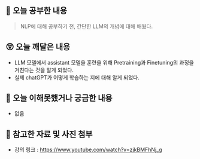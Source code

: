 ## 📝 오늘 공부한 내용
> NLP에 대해 공부하기 전, 간단한 LLM의 개념에 대해 배웠다.

## 😲 오늘 깨달은 내용
- LLM 모델에서 assistant 모델을 훈련을 위해 Pretraining과 Finetuning의 과정을 거친다는 것을 알게 되었다.
- 실제 chatGPT가 어떻게 학습하는 지에 대해 알게 되었다.

## 🥲 오늘 이해못했거나 궁금한 내용
- 없음 
   
## 📁 참고한 자료 및 사진 첨부
- 강의 링크 : https://www.youtube.com/watch?v=zjkBMFhNj_g
  